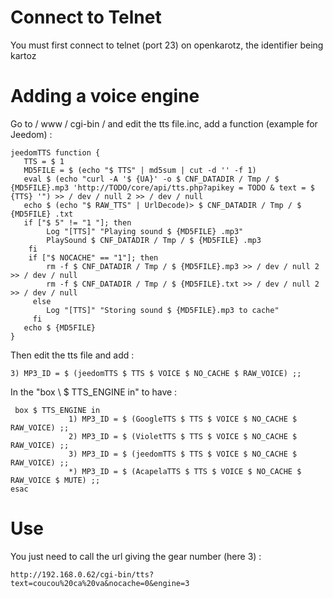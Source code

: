 Connect to Telnet 
======================

You must first connect to telnet (port 23) on openkarotz,
the identifier being kartoz

Adding a voice engine 
=========================

Go to / www / cgi-bin / and edit the tts file.inc, add a
function (example for Jeedom) :

    jeedomTTS function {
       TTS = $ 1
       MD5FILE = $ (echo "$ TTS" | md5sum | cut -d '' -f 1)
       eval $ (echo "curl -A '$ {UA}' -o $ CNF_DATADIR / Tmp / $ {MD5FILE}.mp3 'http://TODO/core/api/tts.php?apikey = TODO & text = $ {TTS} '") >> / dev / null 2 >> / dev / null
       echo $ (echo "$ RAW_TTS" | UrlDecode)> $ CNF_DATADIR / Tmp / $ {MD5FILE} .txt
       if ["$ 5" != "1 "]; then
            Log "[TTS]" "Playing sound $ {MD5FILE} .mp3"
            PlaySound $ CNF_DATADIR / Tmp / $ {MD5FILE} .mp3
        fi
        if ["$ NOCACHE" == "1"]; then
            rm -f $ CNF_DATADIR / Tmp / $ {MD5FILE}.mp3 >> / dev / null 2 >> / dev / null
            rm -f $ CNF_DATADIR / Tmp / $ {MD5FILE}.txt >> / dev / null 2 >> / dev / null
         else
            Log "[TTS]" "Storing sound $ {MD5FILE}.mp3 to cache"
         fi
       echo $ {MD5FILE}
    }

Then edit the tts file and add :

    3) MP3_ID = $ (jeedomTTS $ TTS $ VOICE $ NO_CACHE $ RAW_VOICE) ;;

In the "box \ $ TTS\_ENGINE in" to have :

     box $ TTS_ENGINE in
                 1) MP3_ID = $ (GoogleTTS $ TTS $ VOICE $ NO_CACHE $ RAW_VOICE) ;;
                 2) MP3_ID = $ (VioletTTS $ TTS $ VOICE $ NO_CACHE $ RAW_VOICE) ;;
                 3) MP3_ID = $ (jeedomTTS $ TTS $ VOICE $ NO_CACHE $ RAW_VOICE) ;;
                 *) MP3_ID = $ (AcapelaTTS $ TTS $ VOICE $ NO_CACHE $ RAW_VOICE $ MUTE) ;;
    esac

Use 
===========

You just need to call the url giving the gear number (here 3) :

    http://192.168.0.62/cgi-bin/tts?text=coucou%20ca%20va&nocache=0&engine=3
